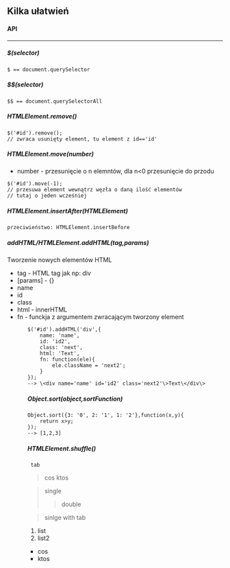 ## Kilka ułatwień

#### API
---

##### $(selector)
	$ == document.querySelector

##### $$(selector)
	$$ == document.querySelectorAll

##### HTMLElement.remove()
	$('#id').remove();
	// zwraca usunięty element, tu element z id=='id'

##### HTMLElement.move(number)
<ul>
	<li>number - przesunięcie o n elemntów, dla n<0 przesunięcie do przodu</li>
</ul>

 	$('#id').move(-1);
 	// przesuwa element wewnątrz węzła o daną ilość elementów
 	// tutaj o jeden wcześniej

##### HTMLElement.insertAfter(HTMLElement)
	przeciwieństwo: HTMLElement.insertBefore

##### addHTML/HTMLElement.addHTML(tag,params)
Tworzenie nowych elementów HTML
<ul>
<li>tag - HTML tag jak np: div</li>
<li>[params] - {}</li>
	<li> name</li>
	<li> id</li>
	<li> class</li>
	<li> html - innerHTML</li>
	<li> fn - funckja z argumentem zwracającym tworzony element</li>
<ul/>


	$('#id').addHTML('div',{
		name: 'name',
		id: 'id2',
		class: 'next',
		html: 'Text',
		fn: function(ele){
			ele.className = 'next2';
		}
	});
	--> \<div name='name' id='id2' class='next2'\>Text\</div\>

##### Object.sort(object,sortFunction)
	Object.sort({3: '0', 2: '1', 1: '2'},function(x,y){
		return x>y;
	});
	--> [1,2,3]

##### HTMLElement.shuffle()

     tab
> cos
> ktos

> single
> > double

> sinlge
>	with tab

1. list
1. list2
* cos
* ktos